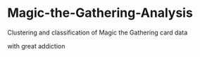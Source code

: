 # Magic-the-Gathering-Analysis
Clustering and classification of Magic the Gathering card data

with great addiction
